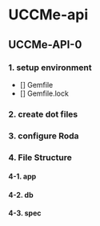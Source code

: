 # UCCMe-api 

## 


## UCCMe-API-0 

### 1. setup environment 
- [] Gemfile 
- [] Gemfile.lock 


### 2. create dot files 

### 3. configure Roda 

### 4. File Structure 

#### 4-1. app 

#### 4-2. db 

#### 4-3. spec 